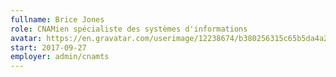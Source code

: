 ```yaml
---
fullname: Brice Jones
role: CNAMien spécialiste des systèmes d'informations
avatar: https://en.gravatar.com/userimage/12238674/b380256315c65b5da4a2b0dd67321a3f.jpeg
start: 2017-09-27
employer: admin/cnamts
---
```

